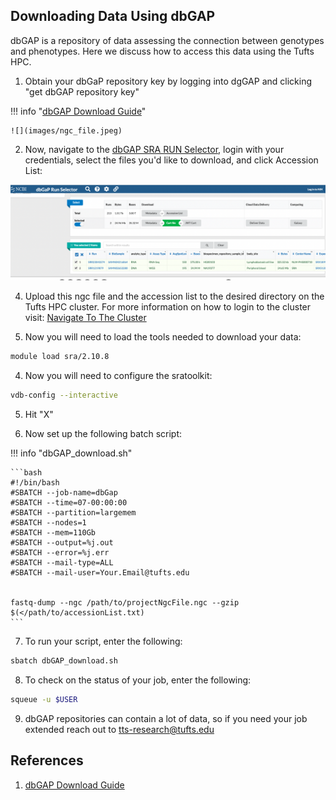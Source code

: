 ## Downloading Data Using dbGAP

dbGAP is a repository of data assessing the connection between genotypes and phenotypes. Here we discuss how to access this data using the Tufts HPC.

1. Obtain your dbGaP repository key by logging into dgGAP and clicking "get dbGAP repository key"

!!! info "[dbGAP Download Guide](https://www.ncbi.nlm.nih.gov/sra/docs/sra-dbgap-download/)"

    ![](images/ngc_file.jpeg)

2. Now, navigate to the [dbGAP SRA RUN Selector](https://www.ncbi.nlm.nih.gov/Traces/study/), login with your credentials, select the files you'd like to download, and click Accession List:

![](images/accList.png)

4. Upload this ngc file and the accession list to the desired directory on the Tufts HPC cluster. For more information on how to login to the cluster visit: [Navigate To The Cluster](../hpc-user-guide/navigate-to-cluster.md)

3. Now you will need to load the tools needed to download your data:

```bash
module load sra/2.10.8
```

4. Now you will need to configure the sratoolkit:

```bash
vdb-config --interactive
```
5. Hit "X"

6. Now set up the following batch script:

!!! info "dbGAP_download.sh"

    ```bash
    #!/bin/bash
    #SBATCH --job-name=dbGap
    #SBATCH --time=07-00:00:00
    #SBATCH --partition=largemem
    #SBATCH --nodes=1
    #SBATCH --mem=110Gb
    #SBATCH --output=%j.out
    #SBATCH --error=%j.err
    #SBATCH --mail-type=ALL
    #SBATCH --mail-user=Your.Email@tufts.edu


    fastq-dump --ngc /path/to/projectNgcFile.ngc --gzip $(</path/to/accessionList.txt)
    ```
    
7. To run your script, enter the following:

```bash
sbatch dbGAP_download.sh
```

8. To check on the status of your job, enter the following:

```bash
squeue -u $USER
```

9. dbGAP repositories can contain a lot of data, so if you need your job extended reach out to [tts-research@tufts.edu](tts-research@tufts.edu)


## References

1. [dbGAP Download Guide](https://www.ncbi.nlm.nih.gov/sra/docs/sra-dbgap-download/)
